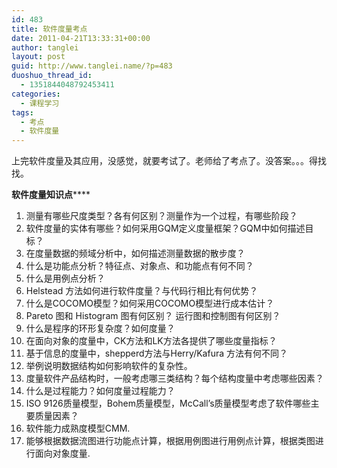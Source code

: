 ```yaml
---
id: 483
title: 软件度量考点
date: 2011-04-21T13:33:31+00:00
author: tanglei
layout: post
guid: http://www.tanglei.name/?p=483
duoshuo_thread_id:
  - 1351844048792453411
categories:
  - 课程学习
tags:
  - 考点
  - 软件度量
---
```

上完软件度量及其应用，没感觉，就要考试了。老师给了考点了。没答案。。。得找找。

**软件度量知识点******

  1. 测量有哪些尺度类型？各有何区别？测量作为一个过程，有哪些阶段？
  2. 软件度量的实体有哪些？如何采用GQM定义度量框架？GQM中如何描述目标？
  3. 在度量数据的频域分析中，如何描述测量数据的散步度？
  4. 什么是功能点分析？特征点、对象点、和功能点有何不同？
  5. 什么是用例点分析？
  6. Helstead 方法如何进行软件度量？与代码行相比有何优势？
  7. 什么是COCOMO模型？如何采用COCOMO模型进行成本估计？
  8. Pareto 图和 Histogram 图有何区别？ 运行图和控制图有何区别？
  9. 什么是程序的环形复杂度？如何度量？
 10. 在面向对象的度量中，CK方法和LK方法各提供了哪些度量指标？
 11. 基于信息的度量中，shepperd方法与Herry/Kafura 方法有何不同？
 12. 举例说明数据结构如何影响软件的复杂性。
 13. 度量软件产品结构时，一般考虑哪三类结构？每个结构度量中考虑哪些因素？
 14. 什么是过程能力？如何度量过程能力？
 15. ISO 9126质量模型，Bohem质量模型，McCall’s质量模型考虑了软件哪些主要质量因素？
 16. 软件能力成熟度模型CMM.
 17. 能够根据数据流图进行功能点计算，根据用例图进行用例点计算，根据类图进行面向对象度量.
